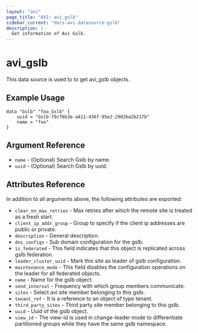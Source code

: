 ```yaml
---
layout: "avi"
page_title: "AVI: avi_gslb"
sidebar_current: "docs-avi-datasource-gslb"
description: |-
  Get information of Avi Gslb.
---
```


# avi_gslb

This data source is used to to get avi_gslb objects.

## Example Usage

```hcl
data "Gslb" "foo_Gslb" {
    uuid = "Gslb-f9cf6b3e-a411-436f-95e2-2982ba2b217b"
    name = "foo"
}
```

## Argument Reference

* `name` - (Optional) Search Gslb by name.
* `uuid` - (Optional) Search Gslb by uuid.

## Attributes Reference

In addition to all arguments above, the following attributes are exported:

* `clear_on_max_retries` - Max retries after which the remote site is treated as a fresh start.
* `client_ip_addr_group` - Group to specify if the client ip addresses are public or private.
* `description` - General description.
* `dns_configs` - Sub domain configuration for the gslb.
* `is_federated` - This field indicates that this object is replicated across gslb federation.
* `leader_cluster_uuid` - Mark this site as leader of gslb configuration.
* `maintenance_mode` - This field disables the configuration operations on the leader for all federated objects.
* `name` - Name for the gslb object.
* `send_interval` - Frequency with which group members communicate.
* `sites` - Select avi site member belonging to this gslb.
* `tenant_ref` - It is a reference to an object of type tenant.
* `third_party_sites` - Third party site member belonging to this gslb.
* `uuid` - Uuid of the gslb object.
* `view_id` - The view-id is used in change-leader mode to differentiate partitioned groups while they have the same gslb namespace.

